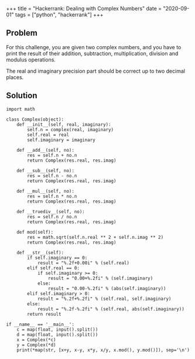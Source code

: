+++
title = "Hackerrank: Dealing with Complex Numbers"
date = "2020-09-01"
tags = ["python", "hackerrank"]
+++

## Problem

For this challenge, you are given two complex numbers, and you have to print the result of their addition, subtraction, multiplication, division and modulus operations.

The real and imaginary precision part should be correct up to two decimal places.

## Solution

```
import math

class Complex(object):
    def __init__(self, real, imaginary):
        self.n = complex(real, imaginary)
        self.real = real
        self.imaginary = imaginary

    def __add__(self, no):
        res = self.n + no.n
        return Complex(res.real, res.imag)

    def __sub__(self, no):
        res = self.n - no.n
        return Complex(res.real, res.imag)

    def __mul__(self, no):
        res = self.n * no.n
        return Complex(res.real, res.imag)

    def __truediv__(self, no):
        res = self.n / no.n
        return Complex(res.real, res.imag)

    def mod(self):
        res = math.sqrt(self.n.real ** 2 + self.n.imag ** 2)
        return Complex(res.real, res.imag)

    def __str__(self):
        if self.imaginary == 0:
            result = "%.2f+0.00i" % (self.real)
        elif self.real == 0:
            if self.imaginary >= 0:
                result = "0.00+%.2fi" % (self.imaginary)
            else:
                result = "0.00-%.2fi" % (abs(self.imaginary))
        elif self.imaginary > 0:
            result = "%.2f+%.2fi" % (self.real, self.imaginary)
        else:
            result = "%.2f-%.2fi" % (self.real, abs(self.imaginary))
        return result

if __name__ == '__main__':
    c = map(float, input().split())
    d = map(float, input().split())
    x = Complex(*c)
    y = Complex(*d)
    print(*map(str, [x+y, x-y, x*y, x/y, x.mod(), y.mod()]), sep='\n')
```
